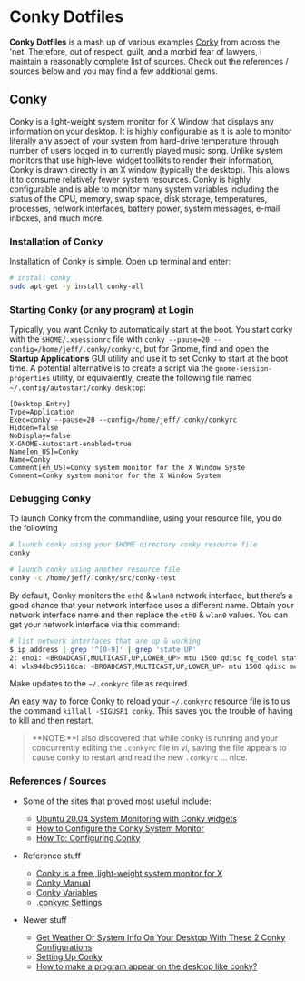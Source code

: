 <!--
Maintainer:   jeffskinnerbox@yahoo.com / www.jeffskinnerbox.me
Version:      1.0.4
-->

# Conky Dotfiles
**Conky Dotfiles** is a mash up of various examples [Corky][01] from across the 'net.
Therefore, out of respect, guilt, and a morbid fear of lawyers,
I maintain a reasonably complete list of sources.
Check out the references / sources below and you may find a few additional gems.


## Conky
Conky is a light-weight system monitor for X Window that displays any information on your desktop.
It is highly configurable as it is able to monitor literally any aspect of your system
from hard-drive temperature through number of users logged in to currently played music song.
Unlike system monitors that use high-level widget toolkits to render their information,
Conky is drawn directly in an X window (typically the desktop).
This allows it to consume relatively fewer system resources.
Conky is highly configurable and is able to monitor many system variables
including the status of the CPU, memory, swap space, disk storage, temperatures,
processes, network interfaces, battery power, system messages, e-mail inboxes, and much more.


### Installation of Conky
Installation of Conky is simple. Open up terminal and enter:

```bash
# install conky
sudo apt-get -y install conky-all
```


### Starting Conky (or any program) at Login
Typically, you want Conky to automatically start at the boot.
You start corky with the `$HOME/.xsessionrc` file with
`conky --pause=20 --config=/home/jeff/.conky/conkyrc`,
but for Gnome, find and open the **Startup Applications** GUI utility
and use it to set Conky to start at the boot time.
A potential alternative is to create a script via the `gnome-session-properties` utility,
or equivalently, create the following file named `~/.config/autostart/conky.desktop`:

```
[Desktop Entry]
Type=Application
Exec=conky --pause=20 --config=/home/jeff/.conky/conkyrc
Hidden=false
NoDisplay=false
X-GNOME-Autostart-enabled=true
Name[en_US]=Conky
Name=Conky
Comment[en_US]=Conky system monitor for the X Window Syste
Comment=Conky system monitor for the X Window System
```


### Debugging Conky
To launch Conky from the commandline, using your resource file,
you do the following

```bash
# launch conky using your $HOME directory conky resource file
conky

# launch conky using another resource file
conky -c /home/jeff/.conky/src/conky-test
```

By default, Conky monitors the `eth0` & `wlan0` network interface,
but there’s a good chance that your network interface uses a different name.
Obtain your network interface name and then replace the `eth0` & `wlan0` values.
You can get your network interface via this command:

```bash
# list network interfaces that are up & working
$ ip address | grep '^[0-9]' | grep 'state UP'
2: eno1: <BROADCAST,MULTICAST,UP,LOWER_UP> mtu 1500 qdisc fq_codel state UP group default qlen 1000
4: wlx94dbc95110ca: <BROADCAST,MULTICAST,UP,LOWER_UP> mtu 1500 qdisc mq state UP group default qlen 1000
```

Make updates to the `~/.conkyrc` file as required.


An easy way to force Conky to reload your `~/.conkyrc`
resource file is to us the command `killall -SIGUSR1 conky`.
This saves you the trouble of having to kill and then restart.

>**NOTE:**I also discovered that  while conky is running
>and your concurrently editing the `.conkyrc` file in vi,
>saving the file appears to cause conky to restart and read the new `.conkyrc` … nice.


### References / Sources

* Some of the sites that proved most useful include:
  * [Ubuntu 20.04 System Monitoring with Conky widgets](https://linuxconfig.org/ubuntu-20-04-system-monitoring-with-conky-widgets)
  * [How to Configure the Conky System Monitor](http://mylinuxramblings.wordpress.com/2010/03/23/how-to-configure-the-conky-system-monitor/)
  * [How To: Configuring Conky](http://lusule.wordpress.com/2008/08/07/how-to-4/)

* Reference stuff
  * [Conky is a free, light-weight system monitor for X](http://conky.sourceforge.net/index.html)
  * [Conky Manual](http://conky.sourceforge.net/docs.html)
  * [Conky Variables](http://conky.sourceforge.net/variables.html)
  * [.conkyrc Settings](http://conky.sourceforge.net/config_settings.html)

* Newer stuff
  * [Get Weather Or System Info On Your Desktop With These 2 Conky Configurations](http://www.webupd8.org/2013/05/get-weather-or-system-info-on-your.html#more)
  * [Setting Up Conky](https://help.ubuntu.com/community/SettingUpConky)
  * [How to make a program appear on the desktop like conky?](http://lifehacker.com/294005/embed-a-terminal-in-the-desktop-with-compiz-fusion)



[01]:http://conky.sourceforge.net/
